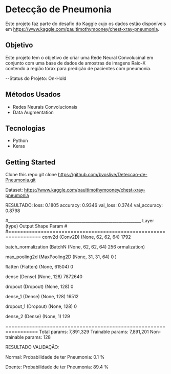 
# Detecção de Pneumonia

Este projeto faz parte do desafio do Kaggle cujo os dados estão disponíveis em https://www.kaggle.com/paultimothymooney/chest-xray-pneumonia.

## Objetivo

Este projeto tem o objetivo de criar uma Rede Neural Convolucinal em conjunto com uma base de dados de amostras de imagens Raio-X contendo a região tórax para predição de pacientes com pneumonia.

--Status do Projeto: On-Hold

## Métodos Usados

* Redes Neurais Convolucionais
* Data Augmentation

## Tecnologias

* Python
* Keras

## Getting Started

Clone this repo git clone https://github.com/bvoslive/Deteccao-de-Pneumonia.git









Dataset: https://www.kaggle.com/paultimothymooney/chest-xray-pneumonia

RESULTADO:
loss: 0.1805
accuracy: 0.9346
val_loss: 0.3744
val_accuracy: 0.8798

#_________________________________________________________________
 Layer (type)                Output Shape              Param #
#=================================================================
 conv2d (Conv2D)             (None, 62, 62, 64)        1792

 batch_normalization (BatchN  (None, 62, 62, 64)       256
 ormalization)

 max_pooling2d (MaxPooling2D  (None, 31, 31, 64)       0
 )

 flatten (Flatten)           (None, 61504)             0

 dense (Dense)               (None, 128)               7872640

 dropout (Dropout)           (None, 128)               0

 dense_1 (Dense)             (None, 128)               16512

 dropout_1 (Dropout)         (None, 128)               0

 dense_2 (Dense)             (None, 1)                 129

=================================================================
Total params: 7,891,329
Trainable params: 7,891,201
Non-trainable params: 128


RESULTADO VALIDAÇÃO:

Normal:
Probabilidade de ter Pneumonia: 0.1 %

Doente:
Probabilidade de ter Pneumonia: 89.4 %
